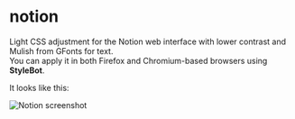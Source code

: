 # notion

Light CSS adjustment for the Notion web interface with lower contrast and Mulish from GFonts for text.  
You can apply it in both Firefox and Chromium-based browsers using **StyleBot**.  

It looks like this:

![Notion screenshot](https://i.imgur.com/ulCdUYO.png)
